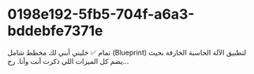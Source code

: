 # 0198e192-5fb5-704f-a6a3-bddebfe7371e
تمام ✅ خليني أبني لك مخطط شامل (Blueprint) لتطبيق الآلة الحاسبة الخارقة بحيث يضم كل الميزات اللي ذكرت أنت وأنا. رح...

